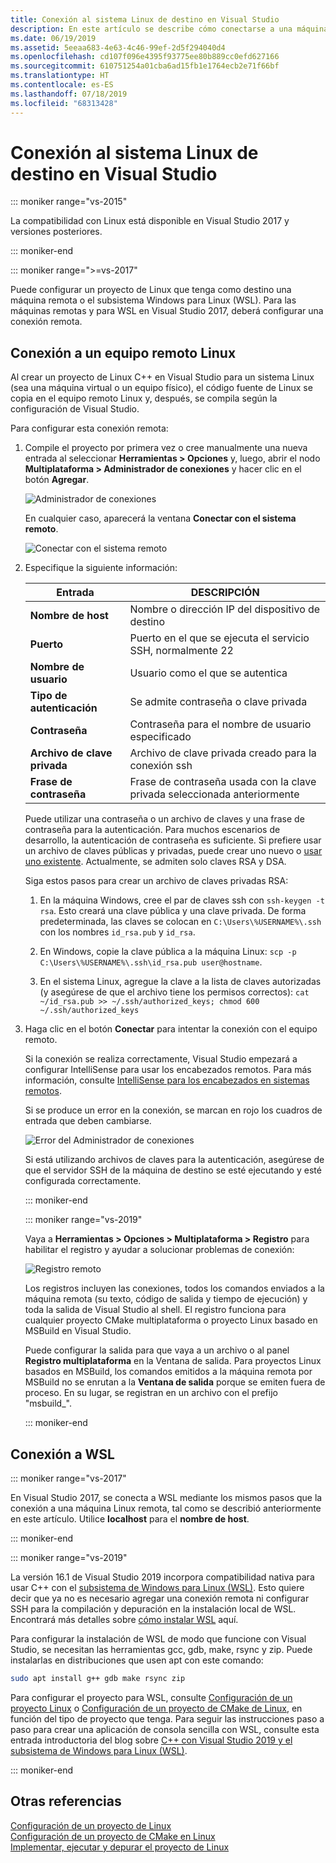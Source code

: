 ```yaml
---
title: Conexión al sistema Linux de destino en Visual Studio
description: En este artículo se describe cómo conectarse a una máquina remota Linux o WSL desde un proyecto de Visual Studio C++.
ms.date: 06/19/2019
ms.assetid: 5eeaa683-4e63-4c46-99ef-2d5f294040d4
ms.openlocfilehash: cd107f096e4395f93775ee80b889cc0efd627166
ms.sourcegitcommit: 610751254a01cba6ad15fb1e1764ecb2e71f66bf
ms.translationtype: HT
ms.contentlocale: es-ES
ms.lasthandoff: 07/18/2019
ms.locfileid: "68313428"
---
```

# <a name="connect-to-your-target-linux-system-in-visual-studio"></a>Conexión al sistema Linux de destino en Visual Studio

::: moniker range="vs-2015"

La compatibilidad con Linux está disponible en Visual Studio 2017 y versiones posteriores.

::: moniker-end

::: moniker range=">=vs-2017"

Puede configurar un proyecto de Linux que tenga como destino una máquina remota o el subsistema Windows para Linux (WSL). Para las máquinas remotas y para WSL en Visual Studio 2017, deberá configurar una conexión remota. 

## <a name="connect-to-a-remote-linux-computer"></a>Conexión a un equipo remoto Linux

Al crear un proyecto de Linux C++ en Visual Studio para un sistema Linux (sea una máquina virtual o un equipo físico), el código fuente de Linux se copia en el equipo remoto Linux y, después, se compila según la configuración de Visual Studio.

Para configurar esta conexión remota:

1. Compile el proyecto por primera vez o cree manualmente una nueva entrada al seleccionar **Herramientas > Opciones** y, luego, abrir el nodo **Multiplataforma > Administrador de conexiones** y hacer clic en el botón **Agregar**.

   ![Administrador de conexiones](media/settings_connectionmanager.png)

   En cualquier caso, aparecerá la ventana **Conectar con el sistema remoto**.

   ![Conectar con el sistema remoto](media/connect.png)

1. Especifique la siguiente información:

   | Entrada | DESCRIPCIÓN
   | ----- | ---
   | **Nombre de host**           | Nombre o dirección IP del dispositivo de destino
   | **Puerto**                | Puerto en el que se ejecuta el servicio SSH, normalmente 22
   | **Nombre de usuario**           | Usuario como el que se autentica
   | **Tipo de autenticación** | Se admite contraseña o clave privada
   | **Contraseña**            | Contraseña para el nombre de usuario especificado
   | **Archivo de clave privada**    | Archivo de clave privada creado para la conexión ssh
   | **Frase de contraseña**          | Frase de contraseña usada con la clave privada seleccionada anteriormente

   Puede utilizar una contraseña o un archivo de claves y una frase de contraseña para la autenticación. Para muchos escenarios de desarrollo, la autenticación de contraseña es suficiente. Si prefiere usar un archivo de claves públicas y privadas, puede crear uno nuevo o [usar uno existente](https://security.stackexchange.com/questions/10203/reusing-private-public-keys). Actualmente, se admiten solo claves RSA y DSA. 
   
   Siga estos pasos para crear un archivo de claves privadas RSA:

    1. En la máquina Windows, cree el par de claves ssh con `ssh-keygen -t rsa`. Esto creará una clave pública y una clave privada. De forma predeterminada, las claves se colocan en `C:\Users\%USERNAME%\.ssh` con los nombres `id_rsa.pub` y `id_rsa`.

    1. En Windows, copie la clave pública a la máquina Linux: `scp -p C:\Users\%USERNAME%\.ssh\id_rsa.pub user@hostname`.

    1. En el sistema Linux, agregue la clave a la lista de claves autorizadas (y asegúrese de que el archivo tiene los permisos correctos): `cat ~/id_rsa.pub >> ~/.ssh/authorized_keys; chmod 600 ~/.ssh/authorized_keys`

1. Haga clic en el botón **Conectar** para intentar la conexión con el equipo remoto. 

   Si la conexión se realiza correctamente, Visual Studio empezará a configurar IntelliSense para usar los encabezados remotos. Para más información, consulte [IntelliSense para los encabezados en sistemas remotos](configure-a-linux-project.md#remote_intellisense).

   Si se produce un error en la conexión, se marcan en rojo los cuadros de entrada que deben cambiarse.

   ![Error del Administrador de conexiones](media/settings_connectionmanagererror.png)

   Si está utilizando archivos de claves para la autenticación, asegúrese de que el servidor SSH de la máquina de destino se esté ejecutando y esté configurada correctamente.

   ::: moniker-end

   ::: moniker range="vs-2019"

   Vaya a **Herramientas > Opciones > Multiplataforma > Registro** para habilitar el registro y ayudar a solucionar problemas de conexión:

   ![Registro remoto](media/remote-logging-vs2019.png)

   Los registros incluyen las conexiones, todos los comandos enviados a la máquina remota (su texto, código de salida y tiempo de ejecución) y toda la salida de Visual Studio al shell. El registro funciona para cualquier proyecto CMake multiplataforma o proyecto Linux basado en MSBuild en Visual Studio.

   Puede configurar la salida para que vaya a un archivo o al panel **Registro multiplataforma** en la Ventana de salida. Para proyectos Linux basados en MSBuild, los comandos emitidos a la máquina remota por MSBuild no se enrutan a la **Ventana de salida** porque se emiten fuera de proceso. En su lugar, se registran en un archivo con el prefijo "msbuild_".

   ::: moniker-end

## <a name="connect-to-wsl"></a>Conexión a WSL

::: moniker range="vs-2017"

En Visual Studio 2017, se conecta a WSL mediante los mismos pasos que la conexión a una máquina Linux remota, tal como se describió anteriormente en este artículo. Utilice **localhost** para el **nombre de host**.

::: moniker-end

::: moniker range="vs-2019"

La versión 16.1 de Visual Studio 2019 incorpora compatibilidad nativa para usar C++ con el [subsistema de Windows para Linux (WSL)](https://docs.microsoft.com/windows/wsl/about).  Esto quiere decir que ya no es necesario agregar una conexión remota ni configurar SSH para la compilación y depuración en la instalación local de WSL. Encontrará más detalles sobre [cómo instalar WSL](https://docs.microsoft.com/windows/wsl/install-win10) aquí.

Para configurar la instalación de WSL de modo que funcione con Visual Studio, se necesitan las herramientas gcc, gdb, make, rsync y zip. Puede instalarlas en distribuciones que usen apt con este comando: 

```bash
sudo apt install g++ gdb make rsync zip
```

Para configurar el proyecto para WSL, consulte [Configuración de un proyecto Linux](configure-a-linux-project.md) o [Configuración de un proyecto de CMake de Linux](cmake-linux-project.md), en función del tipo de proyecto que tenga. Para seguir las instrucciones paso a paso para crear una aplicación de consola sencilla con WSL, consulte esta entrada introductoria del blog sobre [C++ con Visual Studio 2019 y el subsistema de Windows para Linux (WSL)](https://devblogs.microsoft.com/cppblog/c-with-visual-studio-2019-and-windows-subsystem-for-linux-wsl/).

::: moniker-end

## <a name="see-also"></a>Otras referencias

[Configuración de un proyecto de Linux](configure-a-linux-project.md)<br />
[Configuración de un proyecto de CMake en Linux](cmake-linux-project.md)<br />
[Implementar, ejecutar y depurar el proyecto de Linux](deploy-run-and-debug-your-linux-project.md)<br />




